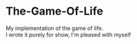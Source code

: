 # The-Game-Of-Life
My implementation of the game of life.  
I wrote it purely for show, I'm pleased with myself
